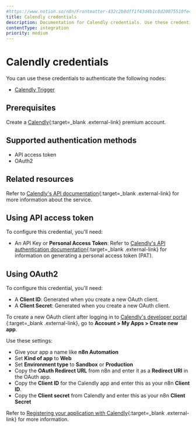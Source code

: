 ```yaml
---
#https://www.notion.so/n8n/Frontmatter-432c2b8dff1f43d4b1c8d20075510fe4
title: Calendly credentials
description: Documentation for Calendly credentials. Use these credentials to authenticate Calendly in n8n, a workflow automation platform.
contentType: integration
priority: medium
---
```


# Calendly credentials

You can use these credentials to authenticate the following nodes:

- [Calendly Trigger](/integrations/builtin/trigger-nodes/n8n-nodes-base.calendlytrigger/)

## Prerequisites

Create a [Calendly](https://www.calendly.com/){:target=_blank .external-link} premium account.

## Supported authentication methods

- API access token
- OAuth2

## Related resources

Refer to [Calendly's API documentation](https://developer.calendly.com/getting-started){:target=_blank .external-link} for more information about the service.

## Using API access token

To configure this credential, you'll need:

- An API Key or **Personal Access Token**: Refer to [Calendly's API authentication documentation](https://developer.calendly.com/how-to-authenticate-with-personal-access-tokens){:target=_blank .external-link} for information on generating a personal access token (PAT).


## Using OAuth2

To configure this credential, you'll need:

- A **Client ID**: Generated when you create a new OAuth client.
- A **Client Secret**: Generated when you create a new OAuth client.

To create a new OAuth client after logging in to [Calendly's developer portal](https://developer.calendly.com/console/apps) {:target=_blank .external-link}, go to **Account > My Apps > Create new app**.

Use these settings:

 - Give your app a name like **n8n Automation**
 - Set **Kind of app** to **Web**
 - Set **Environment type** to **Sandbox** or **Production**
 - Copy the **OAuth Redirect URL** from n8n and enter it as a **Redirect URI** in the OAuth app.
 - Copy the **Client ID** for the Calendly app and enter this as your n8n **Client ID**.
 - Copy the **Client secret** from Calendly and enter this as your n8n **Client Secret**
 
 
 Refer to [Registering your application with Calendly](https://developer.calendly.com/create-a-developer-account){:target=_blank .external-link} for more information.
